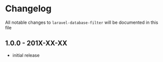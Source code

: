# Changelog

All notable changes to `laravel-database-filter` will be documented in this file

## 1.0.0 - 201X-XX-XX

- initial release
